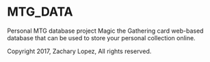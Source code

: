 # MTG_DATA
Personal MTG database project
Magic the Gathering  card web-based database that can be used to store your personal collection online.



Copyright 2017, Zachary Lopez, All rights reserved.
